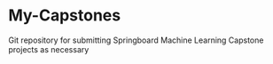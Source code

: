 # My-Capstones
Git repository for submitting Springboard Machine Learning Capstone projects as necessary
